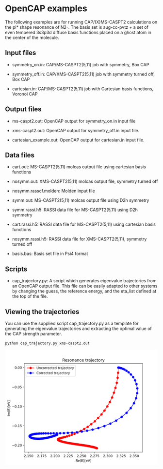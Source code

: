 # OpenCAP examples

The following examples are for running CAP/(X)MS-CASPT2 calculations on the pi* shape resonance of N2-. The basis set is aug-cc-pvtz + a set of even tempered 3s3p3d diffuse basis functions placed on a ghost atom in the center of the molecule.

## Input files

- symmetry_on.in: CAP/MS-CASPT2(5,11) job with symmetry, Box CAP

- symmetry_off.in: CAP/XMS-CASPT2(5,11) job with symmetry turned off, Box CAP

- cartesian.in: CAP/MS-CASPT2(5,11) job with Cartesian basis functions, Voronoi CAP

## Output files

- ms-caspt2.out: OpenCAP output for symmetry_on.in input file

- xms-caspt2.out: OpenCAP output for symmetry_off.in input file.

- cartesian_example.out: OpenCAP output for cartesian.in input file.

## Data files

- cart.out: MS-CASPT2(5,11) molcas output file using cartesian basis functions

- nosymm.out: XMS-CASPT2(5,11) molcas output file, symmetry turned off

- nosymm.rasscf.molden: Molden input file 

- symm.out: MS-CASPT2(5,11) molcas output file using D2h symmetry

- symm.rassi.h5: RASSI data file for MS-CASPT2(5,11) using D2h symmetry

- cart.rassi.h5: RASSI data file for MS-CASPT2(5,11) using cartesian basis functions

- nosymm.rassi.h5: RASSI data file for XMS-CASPT2(5,11), symmetry turned off

- basis.bas: Basis set file in Psi4 format

## Scripts
- cap_trajectory.py: A script which generates eigenvalue trajectories from an OpenCAP output file. This file can be easily adapted to other systems by changing the guess, the reference energy, and the eta_list defined at the top of the file.

## Viewing the trajectories
You can use the supplied script cap_trajectory.py as a template for generating the eigenvalue trajectories and extracting the optimal value of the CAP strength parameter.

    python cap_trajectory.py xms-caspt2.out

![trajectory](https://github.com/gayverjr/opencap/blob/master/examples/pyopencap/openmolcas/Images/res_trajectory.png)
